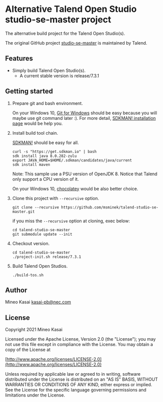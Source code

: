 # Alternative Talend Open Studio studio-se-master project

The alternative build project for the Talend Open Studio(s).

The original GitHub project [studio-se-master](https://github.com/Talend/studio-se-master.git) is maintained by Talend.

## Features

- Simply build Talend Open Studio(s).
  - A current stable version is release/7.3.1

## Getting started

1. Prepare git and bash environment.

    On your Windows 10, [Git for Windows](https://gitforwindows.org/) should be easy because you will maybe use git command later :). For more detail, [SDKMAN! installation page](https://sdkman.io/install) would be help you.

1. Install build tool chain.

    [SDKMAN!](https://sdkman.io/) should be easy for all.

    ```shell-session
    curl -s "https://get.sdkman.io" | bash
    sdk install java 8.0.282-zulu
    export JAVA_HOME=$HOME/.sdkman/candidates/java/current
    sdk install maven
    ```

    Note: This sample use a PSU version of OpenJDK 8. Notice that Talend only support a CPU version of it.

    On your Windows 10, [chocolatey](https://chocolatey.org/) would be also better choice.

1. Clone this project with ```--recursive``` option.

    ```shell-session
    git clone --recursive https://github.com/msminek/talend-studio-se-master.git
    ```

    if you miss the ```--recursive``` option at cloning, exec below:

    ```shell-session
    cd talend-studio-se-master
    git submodule update --init
    ```

1. Checkout version.

    ```shell-session
    cd talend-studio-se-master
    ./project-init.sh release/7.3.1
    ```

1. Build Talend Open Studios.

    ```shell-session
    ./build-tos.sh
    ```

## Author

Mineo Kasai <kasai-pb@nec.com>

## License

Copyright 2021 Mineo Kasai

Licensed under the Apache License, Version 2.0 (the "License");
you may not use this file except in compliance with the License.
You may obtain a copy of the License at

[http://www.apache.org/licenses/LICENSE-2.0](http://www.apache.org/licenses/LICENSE-2.0)

Unless required by applicable law or agreed to in writing, software
distributed under the License is distributed on an "AS IS" BASIS,
WITHOUT WARRANTIES OR CONDITIONS OF ANY KIND, either express or implied.
See the License for the specific language governing permissions and
limitations under the License.
